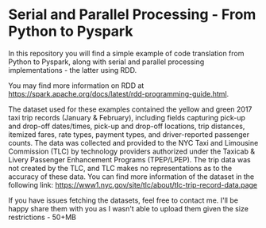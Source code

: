 # Serial and Parallel Processing - From Python to Pyspark

In this repository you will find a simple example of code translation from Python to Pyspark, along with serial and parallel processing implementations - the latter using RDD. 

You may find more information on RDD at https://spark.apache.org/docs/latest/rdd-programming-guide.html.

The dataset used for these examples contained the yellow and green 2017 taxi trip records (January & February), including fields capturing pick-up and drop-off dates/times, pick-up and drop-off locations, trip distances, itemized fares, rate types, payment types, and driver-reported passenger counts. The data was collected and provided to the NYC Taxi and Limousine Commission (TLC) by technology providers authorized under the Taxicab & Livery Passenger Enhancement Programs (TPEP/LPEP). The trip data was not created by the TLC, and TLC makes no representations as to the accuracy of these data. You can find more information of the dataset in the following link: 
https://www1.nyc.gov/site/tlc/about/tlc-trip-record-data.page

If you have issues fetching the datasets, feel free to contact me. I'll be happy share them with you as I wasn't able to upload them given the size restrictions - 50+MB
